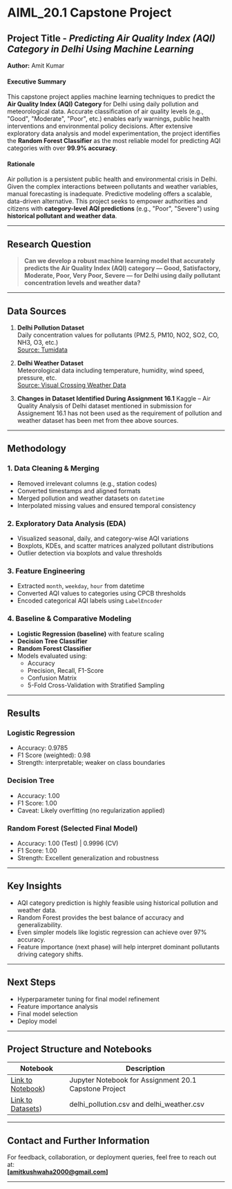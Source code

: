 # AIML_20.1 Capstone Project
## Project Title - *Predicting Air Quality Index (AQI) Category in Delhi Using Machine Learning*

**Author:** Amit Kumar

#### Executive Summary
This capstone project applies machine learning techniques to predict the **Air Quality Index (AQI) Category** for Delhi using daily pollution and meteorological data. Accurate classification of air quality levels (e.g., "Good", "Moderate", "Poor", etc.) enables early warnings, public health interventions and environmental policy decisions. After extensive exploratory data analysis and model experimentation, the project identifies the **Random Forest Classifier** as the most reliable model for predicting AQI categories with over **99.9% accuracy**.

#### Rationale
Air pollution is a persistent public health and environmental crisis in Delhi. Given the complex interactions between pollutants and weather variables, manual forecasting is inadequate. Predictive modeling offers a scalable, data-driven alternative. This project seeks to empower authorities and citizens with **category-level AQI predictions** (e.g., "Poor", "Severe") using **historical pollutant and weather data**.

---

## Research Question

> **Can we develop a robust machine learning model that accurately predicts the Air Quality Index (AQI) category — Good, Satisfactory, Moderate, Poor, Very Poor, Severe — for Delhi using daily pollutant concentration levels and weather data?**

---

## Data Sources

1. **Delhi Pollution Dataset**  
   Daily concentration values for pollutants (PM2.5, PM10, NO2, SO2, CO, NH3, O3, etc.)  
   [Source: Tumidata](https://hub.tumidata.org/dataset/air_quality_analysis_of_delhi_delhi)

2. **Delhi Weather Dataset**  
   Meteorological data including temperature, humidity, wind speed, pressure, etc.  
   [Source: Visual Crossing Weather Data](https://www.visualcrossing.com/weather-query-builder/)
   
3. **Changes in Dataset Identified During Assignment 16.1**
    Kaggle – Air Quality Analysis of Delhi dataset mentioned in submission for Assignement 16.1 has not been used as the requirement of pollution and weather dataset has been met from thee above sources.   
---

## Methodology

### 1. **Data Cleaning & Merging**
- Removed irrelevant columns (e.g., station codes)
- Converted timestamps and aligned formats
- Merged pollution and weather datasets on `datetime`
- Interpolated missing values and ensured temporal consistency

### 2. **Exploratory Data Analysis (EDA)**
- Visualized seasonal, daily, and category-wise AQI variations
- Boxplots, KDEs, and scatter matrices analyzed pollutant distributions
- Outlier detection via boxplots and value thresholds

### 3. **Feature Engineering**
- Extracted `month`, `weekday`, `hour` from datetime
- Converted AQI values to categories using CPCB thresholds
- Encoded categorical AQI labels using `LabelEncoder`

### 4. **Baseline & Comparative Modeling**
- **Logistic Regression (baseline)** with feature scaling
- **Decision Tree Classifier**
- **Random Forest Classifier**
- Models evaluated using:
  - Accuracy
  - Precision, Recall, F1-Score
  - Confusion Matrix
  - 5-Fold Cross-Validation with Stratified Sampling

---

## Results

### Logistic Regression
- Accuracy: 0.9785  
- F1 Score (weighted): 0.98  
- Strength: interpretable; weaker on class boundaries

### Decision Tree
- Accuracy: 1.00  
- F1 Score: 1.00  
- Caveat: Likely overfitting (no regularization applied)

### Random Forest (Selected Final Model)
- Accuracy: 1.00 (Test) | 0.9996 (CV)  
- F1 Score: 1.00  
- Strength: Excellent generalization and robustness

---

## Key Insights

- AQI category prediction is highly feasible using historical pollution and weather data.
- Random Forest provides the best balance of accuracy and generalizability.
- Even simpler models like logistic regression can achieve over 97% accuracy.
- Feature importance (next phase) will help interpret dominant pollutants driving category shifts.

---

## Next Steps

- Hyperparameter tuning for final model refinement
- Feature importance analysis 
- Final model selection
- Deploy model

---

## Project Structure and Notebooks

| Notebook | Description |
|----------|-------------|
| [Link to Notebook](https://github.com/amitkushwaha2000/AIML_20.1_Capstone/blob/main/20.1%20Capstone_AK_AQI%20Prediction.ipynb)) | Jupyter Notebook for Assignment 20.1 Capstone Project |
| [Link to Datasets](https://github.com/amitkushwaha2000/AIML_20.1_Capstone/tree/main/data)) | delhi_pollution.csv and delhi_weather.csv |

---

## Contact and Further Information

For feedback, collaboration, or deployment queries, feel free to reach out at:  
**[amitkushwaha2000@gmail.com]**

---
